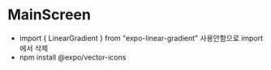 # MainScreen

- import { LinearGradient } from "expo-linear-gradient" 사용안함으로 import에서 삭제
- npm install @expo/vector-icons